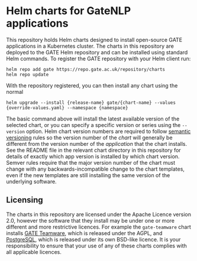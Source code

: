 # Helm charts for GateNLP applications

This repository holds Helm charts designed to install open-source GATE applications in a Kubernetes cluster.  The charts in this repository are deployed to the GATE Helm repository and can be installed using standard Helm commands.  To register the GATE repository with your Helm client run:

```
helm repo add gate https://repo.gate.ac.uk/repository/charts
helm repo update
```

With the repository registered, you can then install any chart using the normal

```
helm upgrade --install {release-name} gate/{chart-name} --values {override-values.yaml} --namespace {namespace}
```

The basic command above will install the latest available version of the selected chart, or you can specify a specific version or series using the `--version` option.  Helm chart version numbers are required to follow [semantic versioning](https://semver.org) rules so the version number of the _chart_ will generally be different from the version number of the _application_ that the chart installs.  See the README file in the relevant chart directory in this repository for details of exactly which app version is installed by which chart version.  Semver rules require that the major version number of the chart must change with any backwards-incompatible change to the chart templates, even if the new templates are still installing the same version of the underlying software.


## Licensing

The charts in this repository are licensed under the Apache Licence version 2.0, however the software that they install may be under one or more different and more restrictive licences.  For example the `gate-teamware` chart installs [GATE Teamware](https://github.com/GateNLP/gate-teamware), which is released under the AGPL, and [PostgreSQL](https://www.postgresql.org), which is released under its own BSD-like licence.  It is your responsibility to ensure that your use of any of these charts complies with all applicable licences.
